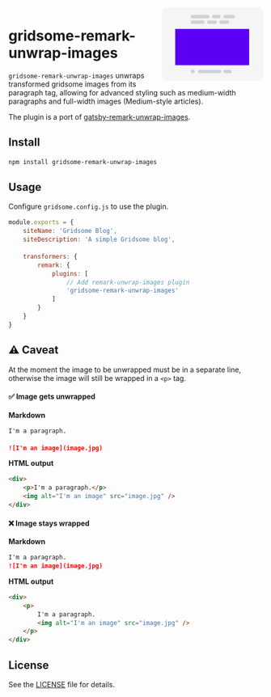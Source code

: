 <img src="icon.svg" align="right" width="200" height="145" />

# gridsome-remark-unwrap-images

`gridsome-remark-unwrap-images` unwraps transformed gridsome images from its paragraph tag, allowing for advanced styling such as medium-width paragraphs and full-width images (Medium-style articles).

The plugin is a port of [gatsby-remark-unwrap-images](https://github.com/cedricdelpoux/gatsby-remark-unwrap-images).

## Install

```bash
npm install gridsome-remark-unwrap-images
```

## Usage

Configure `gridsome.config.js` to use the plugin.

```js
module.exports = {
	siteName: 'Gridsome Blog',
	siteDescription: 'A simple Gridsome blog',

	transformers: {
		remark: {
			plugins: [
				// Add remark-unwrap-images plugin
				'gridsome-remark-unwrap-images'
			]
		}
	}
}
```

## :warning: Caveat

At the moment the image to be unwrapped must be in a separate line, otherwise the image will still be wrapped in a `<p>` tag.

#### :white_check_mark: Image gets unwrapped

**Markdown**

```md
I'm a paragraph.

![I'm an image](image.jpg)
```

**HTML output**

```html
<div>
	<p>I'm a paragraph.</p>
	<img alt="I'm an image" src="image.jpg" />
</div>
```

#### :x: Image stays wrapped

**Markdown**

```md
I'm a paragraph.
![I'm an image](image.jpg)
```

**HTML output**

```html
<div>
	<p>
		I'm a paragraph.
		<img alt="I'm an image" src="image.jpg" />
	</p>
</div>
```

## License

See the [LICENSE](./LICENSE) file for details.
